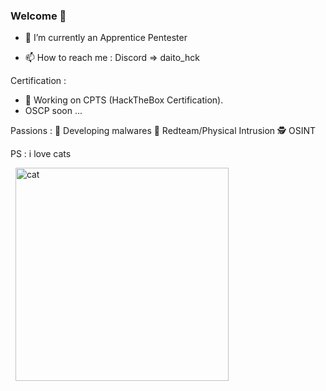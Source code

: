 ### Welcome 👋

- 🔭 I’m currently an Apprentice Pentester
  
- 📫 How to reach me :
Discord => daito_hck

Certification :
- 📕 Working on CPTS (HackTheBox Certification).
- OSCP soon ...

Passions :
👾 Developing malwares
🥷 Redteam/Physical Intrusion
🕵️ OSINT

PS : i love cats

&nbsp;
<img width="341" alt="cat" src="https://github.com/daitohck/daitohck/assets/45793246/91a0c476-1c1e-47ad-b759-654c154f0274">



<!--
**daitohck/daitohck** is a ✨ _special_ ✨ repository because its `README.md` (this file) appears on your GitHub profile.
- 💬 Ask me about ...
Here are some ideas to get you started:


